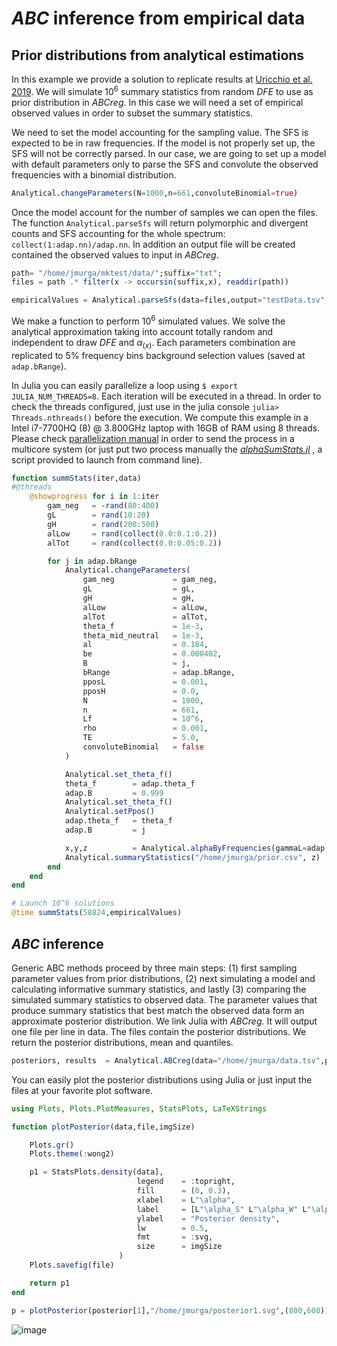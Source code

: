 # *ABC* inference from empirical data

## Prior distributions from analytical estimations

In this example we provide a solution to replicate results at [Uricchio et al. 2019](https://doi.org/10.1038/s41559-019-0890-6). We will simulate $10^6$ summary statistics from random *DFE* to use as prior distribution in *ABCreg*. In this case we will need a set of empirical observed values in order to subset the summary statistics.

We need to set the model accounting for the sampling value. The SFS is expected to be in raw frequencies. If the model is not properly set up, the SFS will not be correctly parsed. In our case, we are going to set up a model with default parameters only to parse the SFS and convolute the observed frequencies with a binomial distribution.

```julia
Analytical.changeParameters(N=1000,n=661,convoluteBinomial=true)
```

Once the model account for the number of samples we can open the files. The function `Analytical.parseSfs` will return polymorphic and divergent counts and SFS accounting for the whole spectrum: `collect(1:adap.nn)/adap.nn`. In addition an output file will be created contained the observed values to input in *ABCreg*.

```julia
path= "/home/jmurga/mktest/data/";suffix="txt";
files = path .* filter(x -> occursin(suffix,x), readdir(path))

empiricalValues = Analytical.parseSfs(data=files,output="testData.tsv",sfsColumns=[3,5],divColumns=[6,7])
```

We make a function to perform $10^6$ simulated values. We solve the analytical approximation taking into account totally random and independent to draw *DFE* and $\alpha_{(x)}$. Each parameters combination are replicated to 5% frequency bins background selection values (saved at `adap.bRange`). 

In Julia you can easily parallelize a loop using ```$ export JULIA_NUM_THREADS=8```. Each iteration will be executed in a thread. In order to check the threads configured, just use in the julia console ```julia> Threads.nthreads()``` before the execution. We compute this example in a Intel i7-7700HQ (8) @ 3.800GHz laptop with 16GB of RAM using 8 threads. Please check [parallelization manual](https://docs.julialang.org/en/v1/manual/parallel-computing/) in order to send the process in a multicore system (or just put two process manually the [*alphaSumStats.jl*](https://github.com/jmurga/Analytical.jl/blob/master/scripts/alphaSumStats.jl) , a script provided to launch from command line).

```julia
function summStats(iter,data)
#@threads
	@showprogress for i in 1:iter
		gam_neg   = -rand(80:400)
		gL        = rand(10:20)
		gH        = rand(200:500)
		alLow     = rand(collect(0.0:0.1:0.2))
		alTot     = rand(collect(0.0:0.05:0.2))

		for j in adap.bRange
			Analytical.changeParameters(
				gam_neg             = gam_neg,
				gL                  = gL,
				gH                  = gH,
				alLow               = alLow,
				alTot               = alTot,
				theta_f             = 1e-3,
				theta_mid_neutral   = 1e-3,
				al                  = 0.184,
				be                  = 0.000402,
				B                   = j,
				bRange              = adap.bRange,
				pposL               = 0.001,
				pposH               = 0.0,
				N                   = 1000,
				n                   = 661,
				Lf                  = 10^6,
				rho                 = 0.001,
				TE                  = 5.0,
				convoluteBinomial   = false
			)

			Analytical.set_theta_f()
			theta_f        = adap.theta_f
			adap.B         = 0.999
			Analytical.set_theta_f()
			Analytical.setPpos()
			adap.theta_f   = theta_f
			adap.B         = j

			x,y,z          = Analytical.alphaByFrequencies(gammaL=adap.gL,gammaH=adap.gH,pposL=adap.pposL,pposH=adap.pposH,observedData=data)
			Analytical.summaryStatistics("/home/jmurga/prior.csv", z)
		end
	end
end

# Launch 10^6 solutions
@time summStats(58824,empiricalValues)
```

## *ABC* inference
Generic ABC methods proceed by three main steps: (1) first sampling parameter values from prior distributions, (2) next simulating a model and calculating informative summary statistics, and lastly (3) comparing the simulated summary statistics to observed data. The parameter values that produce summary statistics that best match the observed data form an approximate posterior distribution. We link Julia with *ABCreg*. It will output one file per line in data. The files contain the posterior distributions. We return the posterior distributions, mean and quantiles.

```julia
posteriors, results  = Analytical.ABCreg(data="/home/jmurga/data.tsv",prior="/home/jmurga/prior.tsv", nparams=27, nsummaries=24, outputPath="/home/jmurga/", outputPrefix="outPaper", tolerance=0.001, regressionMode="T",regPath="/home/jmurga/ABCreg/src/reg")
```

You can easily plot the posterior distributions using Julia or just input the files at your favorite plot software.

```julia
using Plots, Plots.PlotMeasures, StatsPlots, LaTeXStrings

function plotPosterior(data,file,imgSize)

	Plots.gr()
	Plots.theme(:wong2)

	p1 = StatsPlots.density(data],
							legend    = :topright,
							fill      = (0, 0.3),
							xlabel    = L"\alpha",
							label     = [L"\alpha_S" L"\alpha_W" L"\alpha"],
							ylabel    = "Posterior density",
							lw        = 0.5,
							fmt       = :svg,
							size      = imgSize
						)
	Plots.savefig(file)

	return p1
end

p = plotPosterior(posterior[1],"/home/jmurga/posterior1.svg",(800,600))
```

![image](https://raw.githubusercontent.com/jmurga/Analytical.jl/master/docs/src/fig2.svg)

